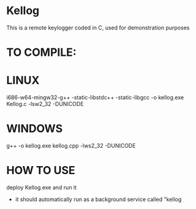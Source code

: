 # Kellog
This is a remote keylogger coded in C, used for demonstration purposes


# TO COMPILE:

# LINUX
i686-w64-mingw32-g++ -static-libstdc++ -static-libgcc -o kellog.exe Kellog.c -lsw2_32 -DUNICODE

# WINDOWS
g++ -o kellog.exe kellog.cpp -lws2_32 -DUNICODE

# HOW TO USE
deploy Kellog.exe and run it
  - it should automatically run as a background service called "kellog

